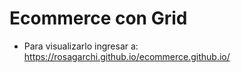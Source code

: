 # Ecommerce con Grid

- Para visualizarlo ingresar a: https://rosagarchi.github.io/ecommerce.github.io/
